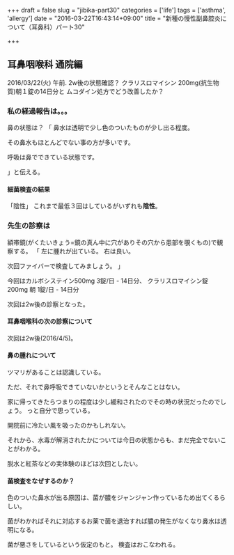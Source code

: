 +++
draft = false
slug = "jibika-part30"
categories = ['life']
tags = ['asthma', 'allergy']
date = "2016-03-22T16:43:14+09:00"
title = "新種の慢性副鼻腔炎について（耳鼻科）パート30"

+++

## 耳鼻咽喉科 通院編

2016/03/22(火) 午前.
2w後の状態確認？
クラリスロマイシン 200mg(抗生物質)朝１錠の14日分と
ムコダイン処方でどう改善したか？

### 私の経過報告は。。。

鼻の状態は？
「
鼻水は透明で少し色のついたものが少し出る程度。

その鼻水もほとんどでない事の方が多いです。

呼吸は鼻でできている状態です。

」と伝える。

<!--more-->

#### 細菌検査の結果
「陰性」
これまで最低３回はしているがいずれも**陰性**。

### 先生の診察は

額帯鏡(がくたいきょう=鏡の真ん中に穴がありその穴から患部を覗くもの)で観察する。
「
左に腫れが出ている。
右は良い。

次回ファイバーで検査してみましょう。
」

今回はカルボシステイン500mg 3錠/日 - 14日分、
クラリスロマイシン錠 200mg 朝 1錠/日 - 14日分

次回は2w後の診察となった。

#### 耳鼻咽喉科の次の診察について

次回は2w後(2016/4/5)。

#### 鼻の腫れについて
ツマリがあることは認識している。

ただ、それで鼻呼吸できていないかというとそんなことはない。

家に帰ってきたらつまりの程度は少し緩和されたのでその時の状況だったのでしょう。
っと自分で思っている。

開院前に冷たい風を吸ったのかもしれない。

それから、水毒が解消されたかについては今日の状態からも、まだ完全でないことがわかる。

脱水と紅茶などの実体験のほどは次回としたい。

#### 菌検査をなぜするのか？

色のついた鼻水が出る原因は、菌が膿をジャンジャン作っているため出てくるらしい。

菌がわかればそれに対応するお薬で菌を退治すれば膿の発生がなくなり鼻水は透明になる。

菌が悪さをしているという仮定のもと。
検査はおこなわれる。
